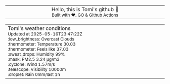 
<div align="center">
<table>
<tbody>
<td align="center">
<img width="2000" height="0"><br>
Hello, this is Tomi's github 👋<br>
<sup>Built with ❤️, GO & Github Actions</sup><br>
<img width="2000" height="0">
</td>
</tbody>
</table>
</div>
<table>
<tbody>
<td align="left">
<img width="2000" height="0"><br>
Tomi's weather conditions<br>
<sup>Updated at 2025-05-16T23:47:22Z</sup><br>
<sup>:low_brightness: Overcast Clouds</sup><br>
<sup>:thermometer: Temperature 30.03 </sup><br>
<sup>:thermometer: Feels like 37.03</sup><br>
<sup>:sweat_drops: Humidity 99%</sup><br>
<sup>:mask: PM2.5 3.24 μg/m3</sup><br>
<sup>:cyclone: Wind 1.57m/s </sup><br>
<sup>:telescope: Visibility 10000m </sup><br>
<sup>:droplet: Rain 0mm/last 1h </sup><br>
<img width="2000" height="0">
</td>
<td align="left">
<img width="2000" height="0"><br>
<br>
<img width="2000" height="0">
</td>
</tbody>
</table>
</div>
    